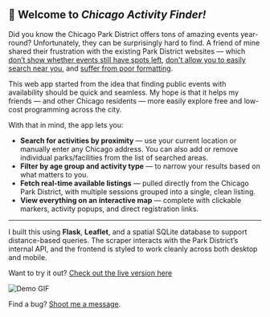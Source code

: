 ## 🌳 Welcome to *Chicago Activity Finder!*

Did you know the Chicago Park District offers tons of amazing events year-round? Unfortunately, they can be surprisingly hard to find. A friend of mine shared their frustration with the existing Park District websites — which [don’t show whether events still have spots left](https://data.cityofchicago.org/stories/s/Chicago-Park-District-Activities-Search/gthm-mv9y), [don't allow you to easily search near you](https://anc.apm.activecommunities.com/chicagoparkdistrict/activity/searchonlineSiteId=0&activity_select_param=2&viewMode=list), and [suffer from poor formatting](https://data.cityofchicago.org/stories/s/Chicago-Park-District-Activities-Search/gthm-mv9y).

This web app started from the idea that finding public events with availability should be quick and seamless. My hope is that it helps my friends — and other Chicago residents — more easily explore free and low-cost programming across the city.

With that in mind, the app lets you:

- **Search for activities by proximity** — use your current location or manually enter any Chicago address. You can also add or remove individual parks/facilities from the list of searched areas.
- **Filter by age group and activity type** — to narrow your results based on what matters to you.
- **Fetch real-time available listings** — pulled directly from the Chicago Park District, with multiple sessions grouped into a single, clean listing.
- **View everything on an interactive map** — complete with clickable markers, activity popups, and direct registration links.

---

I built this using **Flask**, **Leaflet**, and a spatial SQLite database to support distance-based queries. The scraper interacts with the Park District’s internal API, and the frontend is styled to work cleanly across both desktop and mobile.

Want to try it out? [Check out the live version here](https://www.chicagoactivities.onrender.com)

![Demo GIF](static/read_me.gif)

Find a bug? [Shoot me a message](https://github.com/evanfantozzi).
